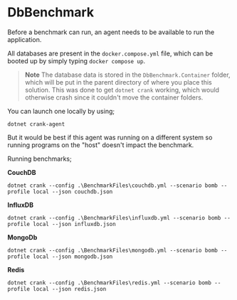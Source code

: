 # DbBenchmark

Before a benchmark can run, an agent needs to be available to run the application.

All databases are present in the `docker.compose.yml` file, which can be booted up by simply typing `docker compose up`.

> **Note**
> The database data is stored in the `DbBenchmark.Container` folder, which will be put in the parent directory of where you place this solution.
> This was done to get `dotnet crank` working, which would otherwise crash since it couldn't move the container folders.

You can launch one locally by using;

```shell
dotnet crank-agent 
```

But it would be best if this agent was running on a different system so running programs on the "host" doesn't impact the benchmark.

Running benchmarks;

**CouchDB**
```shell
dotnet crank --config .\BenchmarkFiles\couchdb.yml --scenario bomb --profile local --json couchdb.json
```

**InfluxDB**
```shell
dotnet crank --config .\BenchmarkFiles\influxdb.yml --scenario bomb --profile local --json influxdb.json
```

**MongoDb**
```shell
dotnet crank --config .\BenchmarkFiles\mongodb.yml --scenario bomb --profile local --json mongodb.json
```

**Redis**
```shell
dotnet crank --config .\BenchmarkFiles\redis.yml --scenario bomb --profile local --json redis.json
```
